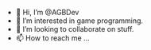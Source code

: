 - 👋 Hi, I’m @AGBDev
- 👀 I’m interested in game programming.
- 💞️ I’m looking to collaborate on stuff.
- 📫 How to reach me ...

<!---
AGBDev/AGBDev is a ✨ special ✨ repository because its `README.md` (this file) appears on your GitHub profile.
You can click the Preview link to take a look at your changes.
--->
